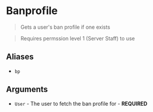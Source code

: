# Banprofile
> Gets a user's ban profile if one exists

> Requires permssion level 1 (Server Staff) to use

## Aliases
- `bp`

## Arguments
- `User` - The user to fetch the ban profile for - **REQUIRED**